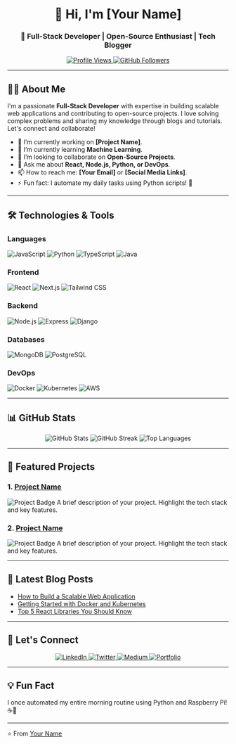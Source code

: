 <h1 align="center">👋 Hi, I'm [Your Name]</h1>
<h3 align="center">🚀 Full-Stack Developer | Open-Source Enthusiast | Tech Blogger</h3>

<p align="center">
  <a href="https://github.com/S8374">
    <img src="https://komarev.com/ghpvc/?username=S8374&label=Profile%20Views&color=blue&style=flat" alt="Profile Views" />
  </a>
  <a href="https://github.com/your-username?tab=followers">
    <img src="https://img.shields.io/github/followers/S8374?label=Followers&style=social" alt="GitHub Followers" />
  </a>
</p>

---

## 👨‍💻 About Me

I'm a passionate **Full-Stack Developer** with expertise in building scalable web applications and contributing to open-source projects. I love solving complex problems and sharing my knowledge through blogs and tutorials. Let's connect and collaborate!

- 🔭 I’m currently working on **[Project Name]**.
- 🌱 I’m currently learning **Machine Learning**.
- 👯 I’m looking to collaborate on **Open-Source Projects**.
- 💬 Ask me about **React, Node.js, Python, or DevOps**.
- 📫 How to reach me: **[Your Email]** or **[Social Media Links]**.
- ⚡ Fun fact: I automate my daily tasks using Python scripts! 🤖

---

## 🛠️ Technologies & Tools

### Languages
![JavaScript](https://img.shields.io/badge/-JavaScript-F7DF1E?style=flat&logo=javascript&logoColor=black)
![Python](https://img.shields.io/badge/-Python-3776AB?style=flat&logo=python&logoColor=white)
![TypeScript](https://img.shields.io/badge/-TypeScript-3178C6?style=flat&logo=typescript&logoColor=white)
![Java](https://img.shields.io/badge/-Java-007396?style=flat&logo=java&logoColor=white)

### Frontend
![React](https://img.shields.io/badge/-React-61DAFB?style=flat&logo=react&logoColor=black)
![Next.js](https://img.shields.io/badge/-Next.js-000000?style=flat&logo=next.js&logoColor=white)
![Tailwind CSS](https://img.shields.io/badge/-Tailwind_CSS-38B2AC?style=flat&logo=tailwind-css&logoColor=white)

### Backend
![Node.js](https://img.shields.io/badge/-Node.js-339933?style=flat&logo=node.js&logoColor=white)
![Express](https://img.shields.io/badge/-Express-000000?style=flat&logo=express&logoColor=white)
![Django](https://img.shields.io/badge/-Django-092E20?style=flat&logo=django&logoColor=white)

### Databases
![MongoDB](https://img.shields.io/badge/-MongoDB-47A248?style=flat&logo=mongodb&logoColor=white)
![PostgreSQL](https://img.shields.io/badge/-PostgreSQL-336791?style=flat&logo=postgresql&logoColor=white)

### DevOps
![Docker](https://img.shields.io/badge/-Docker-2496ED?style=flat&logo=docker&logoColor=white)
![Kubernetes](https://img.shields.io/badge/-Kubernetes-326CE5?style=flat&logo=kubernetes&logoColor=white)
![AWS](https://img.shields.io/badge/-AWS-232F3E?style=flat&logo=amazon-aws&logoColor=white)

---

## 📊 GitHub Stats

<p align="center">
  <img src="https://github-readme-stats.vercel.app/api?username=S8374&show_icons=true&theme=radical" alt="GitHub Stats" />
  <img src="https://github-readme-streak-stats.herokuapp.com/?user=S8374&theme=radical" alt="GitHub Streak" />
  <img src="https://github-readme-stats.vercel.app/api/top-langs/?username=S8374&layout=compact&theme=radical" alt="Top Languages" />
</p>

---

## 🚀 Featured Projects

### 1. [Project Name](https://github.com/your-username/project-repo)
![Project Badge](https://img.shields.io/badge/-Live_Demo-green)
A brief description of your project. Highlight the tech stack and key features.

### 2. [Project Name](https://github.com/your-username/project-repo)
![Project Badge](https://img.shields.io/badge/-Open_Source-blue)
A brief description of your project. Highlight the tech stack and key features.

---

## 📝 Latest Blog Posts

- [How to Build a Scalable Web Application](https://your-blog-link.com)
- [Getting Started with Docker and Kubernetes](https://your-blog-link.com)
- [Top 5 React Libraries You Should Know](https://your-blog-link.com)

---

## 🤝 Let's Connect

<p align="center">
  <a href="https://linkedin.com/in/your-profile">
    <img src="https://img.shields.io/badge/-LinkedIn-0077B5?style=flat&logo=linkedin&logoColor=white" alt="LinkedIn" />
  </a>
  <a href="https://twitter.com/your-handle">
    <img src="https://img.shields.io/badge/-Twitter-1DA1F2?style=flat&logo=twitter&logoColor=white" alt="Twitter" />
  </a>
  <a href="https://medium.com/@your-handle">
    <img src="https://img.shields.io/badge/-Medium-12100E?style=flat&logo=medium&logoColor=white" alt="Medium" />
  </a>
  <a href="https://your-portfolio.com">
    <img src="https://img.shields.io/badge/-Portfolio-FF5722?style=flat&logo=google-chrome&logoColor=white" alt="Portfolio" />
  </a>
</p>

---

## 💡 Fun Fact

I once automated my entire morning routine using Python and Raspberry Pi! ☕🤖

---

⭐️ From [Your Name](https://github.com/your-S8374)
